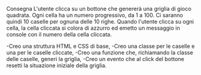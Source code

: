 Consegna
L'utente clicca su un bottone che genererà una griglia di gioco quadrata.
Ogni cella ha un numero progressivo, da 1 a 100.
Ci saranno quindi 10 caselle per ognuna delle 10 righe.
Quando l'utente clicca su ogni cella, la cella cliccata si colora di azzurro ed emetto un messaggio in console con il numero della cella cliccata.

-Creo una struttura HTML e CSS di base,
-Creo una classe per le caselle e una per le caselle cliccate,
-Creo una funzione che, richiamando la classe delle caselle, generi la griglia,
-Creo un evento che al click del bottone resetti la situazione iniziale della griglia.
